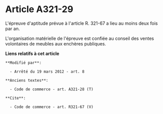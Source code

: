 # Article A321-29

L'épreuve d'aptitude prévue à l'article R. 321-67 a lieu au moins deux fois par an. 

L'organisation matérielle de l'épreuve est confiée au conseil des ventes volontaires de meubles aux enchères publiques.

**Liens relatifs à cet article**

	**Modifié par**:

	  - Arrêté du 19 mars 2012 - art. 8

	**Anciens textes**:

	  - Code de commerce - art. A321-28 (T)

	**Cite**:

	  - Code de commerce - art. R321-67 (V)
